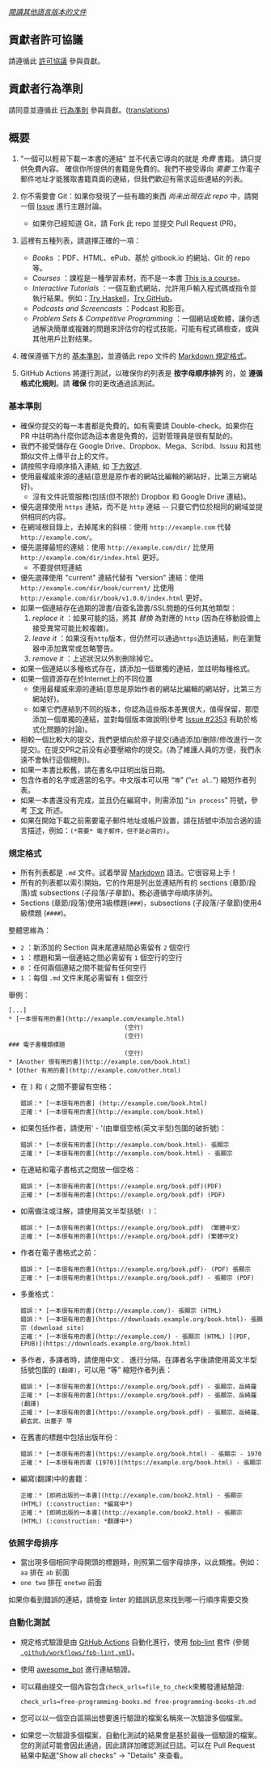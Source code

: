 *[閱讀其他語言版本的文件](README.md#nslations)*


## 貢獻者許可協議

請遵循此 [許可協議](../LICENSE) 參與貢獻。


## 貢獻者行為準則

請同意並遵循此 [行為準則](CODE_OF_CONDUCT.md) 參與貢獻。([translations](README.md#nslations))


## 概要

1. "一個可以輕易下載一本書的連結" 並不代表它導向的就是 *免費* 書籍。 請只提供免費內容。 確信你所提供的書籍是免費的。我們不接受導向 *需要* 工作電子郵件地址才能獲取書籍頁面的連結，但我們歡迎有需求這些連結的列表。

2. 你不需要會 Git：如果你發現了一些有趣的東西 *尚未出現在此 repo* 中，請開一個 [Issue](https://github.com/EbookFoundation/free-programming-books/issues) 進行主題討論。
    * 如果你已經知道 Git，請 Fork 此 repo 並提交 Pull Request (PR)。

3. 這裡有五種列表，請選擇正確的一項：

    * *Books* ：PDF、HTML、ePub、基於 gitbook.io 的網站、Git 的 repo 等。
    * *Courses* ：課程是一種學習素材，而不是一本書 [This is a course](http://ocw.mit.edu/courses/electrical-engineering-and-computer-science/6-006-introduction-to-algorithms-fall-2011/)。
    * *Interactive Tutorials* ：一個互動式網站，允許用戶輸入程式碼或指令並執行結果。例如：[Try Haskell](http://tryhaskell.org)，[Try GitHub](http://try.github.io)。
    * *Podcasts and Screencasts* ：Podcast 和影音。
    * *Problem Sets & Competitive Programming* ：一個網站或軟體，讓你透過解決簡單或複雜的問題來評估你的程式技能，可能有程式碼檢查，或與其他用戶比對结果。

4. 確保遵循下方的 [基本準則](#基本準則)，並遵循此 repo 文件的 [Markdown 規定格式](#規定格式)。

5. GitHub Actions 將運行測試，以確保你的列表是 **按字母顺序排列** 的，並 **遵循格式化規則**。請 **確保** 你的更改通過該測試。


### 基本準則

* 確保你提交的每一本書都是免費的。如有需要請 Double-check。如果你在 PR 中註明為什麼你認為這本書是免費的，這對管理員是很有幫助的。
* 我們不接受儲存在 Google Drive、Dropbox、Mega、Scribd、Issuu 和其他類似文件上傳平台上的文件。
* 請按照字母順序插入連結, 如 [下方敘述](#alphabetical-order).
* 使用最權威來源的連結(意思是原作者的網站比編輯的網站好，比第三方網站好)。
    * 沒有文件託管服務(包括(但不限於) Dropbox 和 Google Drive 連結)。
* 優先選擇使用 `https` 連結，而不是 `http` 連結 -- 只要它們位於相同的網域並提供相同的内容。
* 在網域根目錄上，去掉尾末的斜槓：使用 `http://example.com` 代替 `http://example.com/`。
* 優先選擇最短的連結：使用 `http://example.com/dir/` 比使用 `http://example.com/dir/index.html` 更好。
    * 不要提供短連結
* 優先選擇使用 "current" 連結代替有 "version" 連結：使用 `http://example.com/dir/book/current/` 比使用 `http://example.com/dir/book/v1.0.0/index.html` 更好。
* 如果一個連結存在過期的證書/自簽名證書/SSL問題的任何其他類型：
    1. *replace it* ：如果可能的話，將其 *替換* 為對應的 `http` (因為在移動設備上接受異常可能比較複雜)。
    2. *leave it* ：如果沒有`http`版本，但仍然可以通過`https`造訪連結，則在瀏覽器中添加異常或忽略警告。
    3. *remove it* ：上述狀況以外則刪除掉它。
* 如果一個連結以多種格式存在，請添加一個單獨的連結，並註明每種格式。
* 如果一個資源存在於Internet上的不同位置
    * 使用最權威來源的連結(意思是原始作者的網站比編輯的網站好，比第三方網站好)。
    * 如果它們連結到不同的版本，你認為這些版本差異很大，值得保留，那麼添加一個單獨的連結，並對每個版本做說明(參考 [Issue #2353](https://github.com/EbookFoundation/free-programming-books/issues/2353) 有助於格式化問題的討論)。
* 相較一個比較大的提交，我們更傾向於原子提交(通過添加/删除/修改進行一次提交)。在提交PR之前没有必要壓縮你的提交。(為了維護人員的方便，我們永遠不會執行這個規則)。
* 如果一本書比較舊，請在書名中註明出版日期。
* 包含作者的名字或適當的名字。中文版本可以用 “`等`” (“`et al.`”) 縮短作者列表。
* 如果一本書還没有完成，並且仍在編寫中，則需添加 “`in process`” 符號，參考 [下文](#in_process) 所述。
* 如果在開始下載之前需要電子郵件地址或帳户設置，請在括號中添加合適的語言描述，例如：`(*需要* 電子郵件，但不是必需的)`。


### 規定格式

* 所有列表都是 `.md` 文件。試着學習 [Markdown](https://guides.github.com/features/mastering-markdown/) 語法。它很容易上手！
* 所有的列表都以索引開始。它的作用是列出並連結所有的 sections (章節/段落)或 subsections (子段落/子章節)。務必遵循字母順序排列。
* Sections (章節/段落)使用3級標題(`###`)，subsections (子段落/子章節)使用4級標題 (`####`)。

整體思維為：

* `2` ：新添加的 Section 與末尾連結間必需留有 `2` 個空行
* `1` ：標題和第一個連結之間必需留有 `1` 個空行的空行
* `0` ：任何兩個連結之間不能留有任何空行
* `1` ：每個 `.md` 文件末尾必需留有 `1` 個空行

舉例：

```text
[...]
* [一本很有用的書](http://example.com/example.html)
                                (空行)
                                (空行)
### 電子書種類標題
                                (空行)
* [Another 很有用的書](http://example.com/book.html)
* [Other 有用的書](http://example.com/other.html)
```

* 在 `]` 和 `(` 之間不要留有空格：

    ```text
    錯誤：* [一本很有用的書] (http://example.com/book.html)
    正確：* [一本很有用的書](http://example.com/book.html)
    ```

* 如果包括作者，請使用' - '(由單個空格(英文半型)包圍的破折號)：

    ```text
    錯誤：* [一本很有用的書](http://example.com/book.html)- 張顯宗
    正確：* [一本很有用的書](http://example.com/book.html) - 張顯宗
    ```

* 在連結和電子書格式之間放一個空格：

    ```text
    錯誤：* [一本很有用的書](https://example.org/book.pdf)(PDF)
    正確：* [一本很有用的書](https://example.org/book.pdf) (PDF)
    ```

* 如需備注或注解，請使用英文半型括號`( )`：

    ```text
    錯誤：* [一本很有用的書](https://example.org/book.pdf) （繁體中文）
    正確：* [一本很有用的書](https://example.org/book.pdf) (繁體中文)
    ```

* 作者在電子書格式之前：

    ```text
    錯誤：* [一本很有用的書](https://example.org/book.pdf)- (PDF) 張顯宗
    正確：* [一本很有用的書](https://example.org/book.pdf) - 張顯宗 (PDF)
    ```

* 多重格式：

    ```text
    錯誤：* [一本很有用的書](http://example.com/)- 張顯宗 (HTML)
    錯誤：* [一本很有用的書](https://downloads.example.org/book.html)- 張顯宗 (download site)
    正確：* [一本很有用的書](http://example.com/) - 張顯宗 (HTML) [(PDF, EPUB)](https://downloads.example.org/book.html)
    ```

* 多作者，多譯者時，請使用中文 `、` 進行分隔，在譯者名字後請使用英文半型括號包圍的 `(翻譯)`，可以用 “等” 縮短作者列表：

    ```text
    錯誤：* [一本很有用的書](https://example.org/book.pdf) - 張顯宗，岳綺羅
    正確：* [一本很有用的書](https://example.org/book.pdf) - 張顯宗、岳綺羅(翻譯)
    正確：* [一本很有用的書](https://example.org/book.pdf) - 張顯宗、岳綺羅、顧玄武、出塵子 等
    ```

* 在舊書的標題中包括出版年份：

    ```text
    錯誤：* [一本很有用的書](https://example.org/book.html) - 張顯宗 - 1970
    正確：* [一本很有用的書 (1970)](https://example.org/book.html) - 張顯宗
    ```

* <a id="in_process"></a>編寫(翻譯)中的書籍：

    ```text
    正確：* [即將出版的一本書](http://example.com/book2.html) - 張顯宗 (HTML) (:construction: *編寫中*)
    正確：* [即將出版的一本書](http://example.com/book2.html) - 張顯宗 (HTML) (:construction: *翻譯中*)
    ```


### <a id="alphabetical-order"></a>依照字母排序

- 當出現多個相同字母開頭的標題時，則照第二個字母排序，以此類推。例如：`aa` 排在 `ab` 前面
- `one two` 排在 `onetwo` 前面

如果你看到錯誤的連結，請檢查 linter 的錯誤訊息來找到哪一行順序需要交換


### 自動化測試

- 規定格式驗證是由 [GitHub Actions](https://docs.github.com/en/actions) 自動化進行，使用 [fpb-lint](https://github.com/vhf/free-programming-books-lint) 套件 (參閱 [`.github/workflows/fpb-lint.yml`](../.github/workflows/fpb-lint.yml))。
- 使用 [awesome_bot](https://github.com/dkhamsing/awesome_bot) 進行連結驗證。
- 可以藉由提交一個內容包含`check_urls=file_to_check`來觸發連結驗證:

    ```properties
    check_urls=free-programming-books.md free-programming-books-zh.md
    ```

- 您可以以一個空白區隔出想要進行驗證的檔案名稱來一次驗證多個檔案。
- 如果您一次驗證多個檔案，自動化測試的結果會是基於最後一個驗證的檔案。您的測試可能會因此通過，因此請詳加確認測試日誌。可以在 Pull Request 結果中點選"Show all checks" -> "Details" 來查看。
